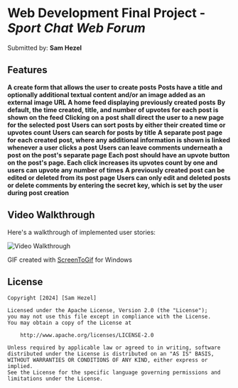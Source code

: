 # Web Development Final Project - *Sport Chat Web Forum*

Submitted by: **Sam Hezel**

## Features
**A create form that allows the user to create posts**
**Posts have a title and optionally additional textual content and/or an image added as an external image URL**
**A home feed displaying previously created posts**
**By default, the time created, title, and number of upvotes for each post is shown on the feed**
**Clicking on a post shall direct the user to a new page for the selected post**
**Users can sort posts by either their created time or upvotes count**
**Users can search for posts by title**
**A separate post page for each created post, where any additional information is shown is linked whenever a user clicks a post**
**Users can leave comments underneath a post on the post's separate page**
**Each post should have an upvote button on the post's page. Each click increases its upvotes count by one and users can upvote any number of times**
**A previously created post can be edited or deleted from its post page**
**Users can only edit and deleted posts or delete comments by entering the secret key, which is set by the user during post creation**

## Video Walkthrough

Here's a walkthrough of implemented user stories:

<img src='https://imgur.com/SN54KCJ.gif' title='Video Walkthrough' width='' alt='Video Walkthrough' />

GIF created with [ScreenToGif](https://www.screentogif.com/) for Windows

## License

    Copyright [2024] [Sam Hezel]

    Licensed under the Apache License, Version 2.0 (the "License");
    you may not use this file except in compliance with the License.
    You may obtain a copy of the License at

        http://www.apache.org/licenses/LICENSE-2.0

    Unless required by applicable law or agreed to in writing, software
    distributed under the License is distributed on an "AS IS" BASIS,
    WITHOUT WARRANTIES OR CONDITIONS OF ANY KIND, either express or implied.
    See the License for the specific language governing permissions and
    limitations under the License.
